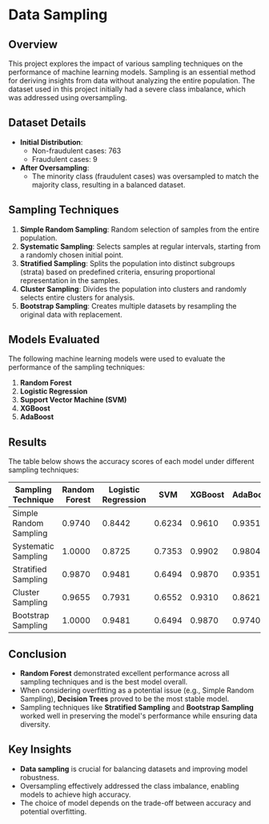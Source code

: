 # Data Sampling 

## Overview
This project explores the impact of various sampling techniques on the performance of machine learning models. Sampling is an essential method for deriving insights from data without analyzing the entire population. The dataset used in this project initially had a severe class imbalance, which was addressed using oversampling.

## Dataset Details
- **Initial Distribution**:
  - Non-fraudulent cases: 763
  - Fraudulent cases: 9
- **After Oversampling**:
  - The minority class (fraudulent cases) was oversampled to match the majority class, resulting in a balanced dataset.

## Sampling Techniques
1. **Simple Random Sampling**: Random selection of samples from the entire population.
2. **Systematic Sampling**: Selects samples at regular intervals, starting from a randomly chosen initial point.
3. **Stratified Sampling**: Splits the population into distinct subgroups (strata) based on predefined criteria, ensuring proportional representation in the samples.
4. **Cluster Sampling**: Divides the population into clusters and randomly selects entire clusters for analysis.
5. **Bootstrap Sampling**: Creates multiple datasets by resampling the original data with replacement.

## Models Evaluated
The following machine learning models were used to evaluate the performance of the sampling techniques:
1. **Random Forest**
2. **Logistic Regression**
3. **Support Vector Machine (SVM)**
4. **XGBoost**
5. **AdaBoost**

## Results
The table below shows the accuracy scores of each model under different sampling techniques:

| Sampling Technique        | Random Forest | Logistic Regression  | SVM    | XGBoost        | AdaBoost |
|---------------------------|---------------|----------------------|--------|----------------|----------|
| Simple Random Sampling    | 0.9740        | 0.8442               | 0.6234 | 0.9610         | 0.9351   |
| Systematic Sampling       | 1.0000        | 0.8725               | 0.7353 | 0.9902         | 0.9804   |
| Stratified Sampling       | 0.9870        | 0.9481               | 0.6494 | 0.9870         | 0.9351   |
| Cluster Sampling          | 0.9655        | 0.7931               | 0.6552 | 0.9310         | 0.8621   |
| Bootstrap Sampling        | 1.0000        | 0.9481               | 0.6494 | 0.9870         | 0.9740   |

## Conclusion
- **Random Forest** demonstrated excellent performance across all sampling techniques and is the best model overall.
- When considering overfitting as a potential issue (e.g., Simple Random Sampling), **Decision Trees** proved to be the most stable model.
- Sampling techniques like **Stratified Sampling** and **Bootstrap Sampling** worked well in preserving the model's performance while ensuring data diversity.

## Key Insights
- **Data sampling** is crucial for balancing datasets and improving model robustness.
- Oversampling effectively addressed the class imbalance, enabling models to achieve high accuracy.
- The choice of model depends on the trade-off between accuracy and potential overfitting.
